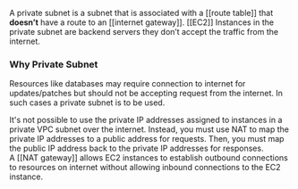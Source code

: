 A private subnet is a subnet that is associated with a [[route table]] that **doesn’t** have a route to an [[internet gateway]]. [[EC2]] Instances in the private subnet are backend servers they don’t accept the traffic from the internet.

### Why Private Subnet

Resources like databases may require connection to internet for updates/patches but should not be accepting request from the internet. In such cases a private subnet is to be used.

It's not possible to use the private IP addresses assigned to instances in a private VPC subnet over the internet. Instead, you must use NAT to map the private IP addresses to a public address for requests. Then, you must map the public IP address back to the private IP addresses for responses.
A [[NAT gateway]] allows EC2 instances to establish outbound connections to resources on internet without allowing inbound connections to the EC2 instance.
